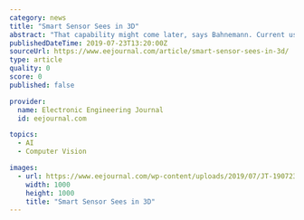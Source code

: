 ```yaml
---
category: news
title: "Smart Sensor Sees in 3D"
abstract: "That capability might come later, says Bahnemann. Current users in the automotive and robotics arena don’t need object recognition, but future users might want it to fine-tune their path planning or collision avoidance. Toposens might also start ..."
publishedDateTime: 2019-07-23T13:20:00Z
sourceUrl: https://www.eejournal.com/article/smart-sensor-sees-in-3d/
type: article
quality: 0
score: 0
published: false

provider:
  name: Electronic Engineering Journal
  id: eejournal.com

topics:
  - AI
  - Computer Vision

images:
  - url: https://www.eejournal.com/wp-content/uploads/2019/07/JT-190723.jpg
    width: 1000
    height: 1000
    title: "Smart Sensor Sees in 3D"
---
```

